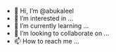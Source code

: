 - 👋 Hi, I’m @abukaleel
- 👀 I’m interested in ...
- 🌱 I’m currently learning ...
- 💞️ I’m looking to collaborate on ...
- 📫 How to reach me ...

<!---
abukaleel/abukaleel is a ✨ special ✨ repository because its `README.md` (this file) appears on your GitHub profile.
You can click the Preview link to take a look at your changes.
--->
